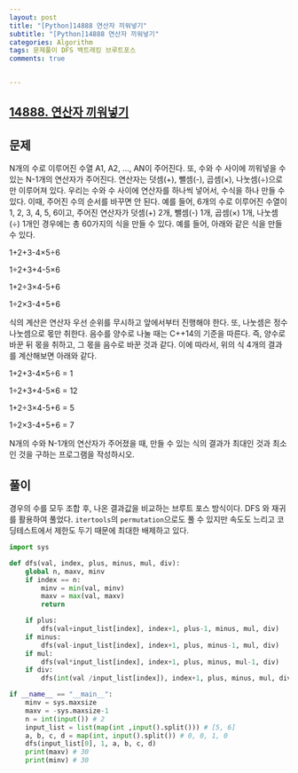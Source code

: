 ```yaml
---
layout: post
title: "[Python]14888 연산자 끼워넣기"
subtitle: "[Python]14888 연산자 끼워넣기"
categories: Algorithm
tags: 문제풀이 DFS 백트래킹 브루트포스
comments: true


---
```



## [14888. 연산자 끼워넣기](https://www.acmicpc.net/problem/14888)

## 문제

N개의 수로 이루어진 수열 A1, A2, ..., AN이 주어진다. 또, 수와 수 사이에 끼워넣을 수 있는 N-1개의 연산자가 주어진다. 연산자는 덧셈(+), 뺄셈(-), 곱셈(×), 나눗셈(÷)으로만 이루어져 있다.
우리는 수와 수 사이에 연산자를 하나씩 넣어서, 수식을 하나 만들 수 있다. 이때, 주어진 수의 순서를 바꾸면 안 된다.
예를 들어, 6개의 수로 이루어진 수열이 1, 2, 3, 4, 5, 6이고, 주어진 연산자가 덧셈(+) 2개, 뺄셈(-) 1개, 곱셈(×) 1개, 나눗셈(÷) 1개인 경우에는 총 60가지의 식을 만들 수 있다. 예를 들어, 아래와 같은 식을 만들 수 있다.

1+2+3-4×5÷6

1÷2+3+4-5×6

1+2÷3×4-5+6

1÷2×3-4+5+6

식의 계산은 연산자 우선 순위를 무시하고 앞에서부터 진행해야 한다. 또, 나눗셈은 정수 나눗셈으로 몫만 취한다. 음수를 양수로 나눌 때는 C++14의 기준을 따른다. 즉, 양수로 바꾼 뒤 몫을 취하고, 그 몫을 음수로 바꾼 것과 같다. 이에 따라서, 위의 식 4개의 결과를 계산해보면 아래와 같다.


1+2+3-4×5÷6 = 1

1÷2+3+4-5×6 = 12

1+2÷3×4-5+6 = 5

1÷2×3-4+5+6 = 7


N개의 수와 N-1개의 연산자가 주어졌을 때, 만들 수 있는 식의 결과가 최대인 것과 최소인 것을 구하는 프로그램을 작성하시오.

## 풀이

경우의 수를 모두 조합 후, 나온 결과값을 비교하는 브루트 포스 방식이다.
DFS 와 재귀를 활용하여 풀었다. ```itertools```의 ```permutation```으로도 풀 수 있지만 속도도 느리고 코딩테스트에서 제한도 두기 때문에 최대한 배제하고 있다.

```python
import sys

def dfs(val, index, plus, minus, mul, div):
    global n, maxv, minv
    if index == n:
        minv = min(val, minv)
        maxv = max(val, maxv)
        return

    if plus:
        dfs(val+input_list[index], index+1, plus-1, minus, mul, div)
    if minus:
        dfs(val-input_list[index], index+1, plus, minus-1, mul, div)
    if mul:
        dfs(val*input_list[index], index+1, plus, minus, mul-1, div)
    if div:
        dfs(int(val /input_list[index]), index+1, plus, minus, mul, div-1)

if __name__ == "__main__":
    minv = sys.maxsize
    maxv = -sys.maxsize-1
    n = int(input()) # 2
    input_list = list(map(int ,input().split())) # [5, 6]
    a, b, c, d = map(int, input().split()) # 0, 0, 1, 0
    dfs(input_list[0], 1, a, b, c, d)
    print(maxv) # 30
    print(minv) # 30
```
